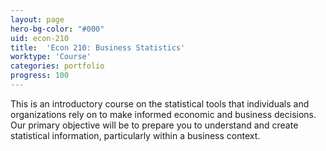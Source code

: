 ```yaml
---
layout: page
hero-bg-color: "#000"
uid: econ-210
title:  'Econ 210: Business Statistics'
worktype: 'Course'
categories: portfolio
progress: 100
---
```


<p>
	This is an introductory course on the statistical tools that individuals and organizations rely on to make informed economic and business decisions. Our primary objective will be to prepare you to understand and create statistical information, particularly within a business context.
</p>

<!--
Lecture 6 - Choice Over Time (Part I) [Slides](https://josh-r-foster.github.io/courses/econ-459/lectures/6-choice-over-time-1.html)
-->